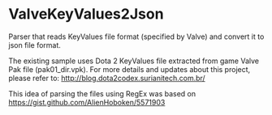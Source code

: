# ValveKeyValues2Json
Parser that reads KeyValues file format (specified by Valve) and convert it to json file format.

The existing sample uses Dota 2 KeyValues file extracted from game Valve Pak file (pak01_dir.vpk).
For more details and updates about this project, please refer to: http://blog.dota2codex.surianitech.com.br/

This idea of parsing the files using RegEx was based on https://gist.github.com/AlienHoboken/5571903
